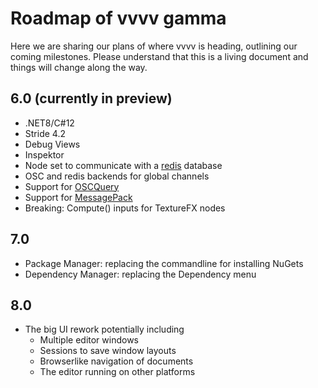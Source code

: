 # Roadmap of vvvv gamma

Here we are sharing our plans of where vvvv is heading, outlining our coming milestones. Please understand that this is a living document and things will change along the way.

## 6.0 (currently in preview)
* .NET8/C#12
* Stride 4.2
* Debug Views
* Inspektor
* Node set to communicate with a [redis](https://redis.io/) database
* OSC and redis backends for global channels
* Support for [OSCQuery](https://github.com/Vidvox/OSCQueryProposal)
* Support for [MessagePack](https://msgpack.org/) 
* Breaking: Compute() inputs for TextureFX nodes

## 7.0
* Package Manager: replacing the commandline for installing NuGets
* Dependency Manager: replacing the Dependency menu
  
## 8.0
* The big UI rework potentially including
  * Multiple editor windows
  * Sessions to save window layouts
  * Browserlike navigation of documents
  * The editor running on other platforms
